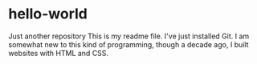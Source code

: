 # hello-world
Just another repository
This is my readme file. I've just installed Git.
I am somewhat new to this kind of programming, though a decade ago, I built websites with HTML and CSS.
